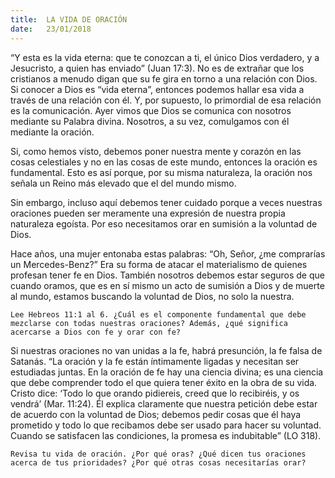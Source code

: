 ```yaml
---
title:  LA VIDA DE ORACIÓN
date:   23/01/2018
---
```


“Y esta es la vida eterna: que te conozcan a ti, el único Dios verdadero, y a Jesucristo, a quien has enviado” (Juan 17:3). No es de extrañar que los cristianos a menudo digan que su fe gira en torno a una relación con Dios. Si conocer a Dios es “vida eterna”, entonces podemos hallar esa vida a través de una relación con él. Y, por supuesto, lo primordial de esa relación es la comunicación. Ayer vimos que Dios se comunica con nosotros mediante su Palabra divina. Nosotros, a su vez, comulgamos con él mediante la oración. 

Si, como hemos visto, debemos poner nuestra mente y corazón en las cosas celestiales y no en las cosas de este mundo, entonces la oración es fundamental. Esto es así porque, por su misma naturaleza, la oración nos señala un Reino más elevado que el del mundo mismo. 

Sin embargo, incluso aquí debemos tener cuidado porque a veces nuestras oraciones pueden ser meramente una expresión de nuestra propia naturaleza egoísta. Por eso necesitamos orar en sumisión a la voluntad de Dios. 

Hace años, una mujer entonaba estas palabras: “Oh, Señor, ¿me comprarías un Mercedes-Benz?” Era su forma de atacar el materialismo de quienes profesan tener fe en Dios. También nosotros debemos estar seguros de que cuando oramos, que es en sí mismo un acto de sumisión a Dios y de muerte al mundo, estamos buscando la voluntad de Dios, no solo la nuestra. 

`Lee Hebreos 11:1 al 6. ¿Cuál es el componente fundamental que debe mezclarse con todas nuestras oraciones? Además, ¿qué significa acercarse a Dios con fe y orar con fe?`

Si nuestras oraciones no van unidas a la fe, habrá presunción, la fe falsa de Satanás. “La oración y la fe están íntimamente ligadas y necesitan ser estudiadas juntas. En la oración de fe hay una ciencia divina; es una ciencia que debe comprender todo el que quiera tener éxito en la obra de su vida. Cristo dice: ‘Todo lo que orando pidiereis, creed que lo recibiréis, y os vendrá’ (Mar. 11:24). Él explica claramente que nuestra petición debe estar de acuerdo con la voluntad de Dios; debemos pedir cosas que él haya prometido y todo lo que recibamos debe ser usado para hacer su voluntad. Cuando se satisfacen las condiciones, la promesa es indubitable” (LO 318). 

`Revisa tu vida de oración. ¿Por qué oras? ¿Qué dicen tus oraciones acerca de tus prioridades? ¿Por qué otras cosas necesitarías orar?`